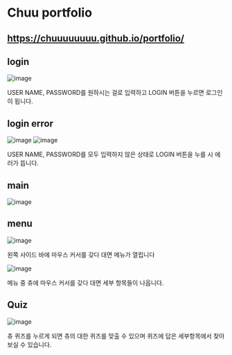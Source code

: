 # Chuu portfolio
## https://chuuuuuuuu.github.io/portfolio/
## login
![image](https://user-images.githubusercontent.com/90454869/135754825-d9128ac0-efe0-43a4-bf79-5fd9910f1e36.png)

USER NAME, PASSWORD를 원하시는 걸로 입력하고 LOGIN 버튼을 누르면 로그인이 됩니다.
## login error
![image](https://user-images.githubusercontent.com/90454869/135755198-cbf88604-a49f-4602-8bd6-ff22e4a1dcc4.png)
![image](https://user-images.githubusercontent.com/90454869/135755346-14e43ed7-2a7a-4351-9cd0-d22ba39d1ef2.png)

USER NAME, PASSWORD를 모두 입력하지 않은 상태로 LOGIN 버튼을 누를 시 에러가 뜹니다. 
## main
![image](https://user-images.githubusercontent.com/90454869/135756251-c4980a17-84b8-4ea7-b556-b9ff9261fe46.png)
## menu
![image](https://user-images.githubusercontent.com/90454869/135756396-e7ee1890-f31b-4025-8111-2d5b207af04e.png)

왼쪽 사이드 바에 마우스 커서를 갖다 대면 메뉴가 열립니다

![image](https://user-images.githubusercontent.com/90454869/135756647-21e5afeb-b875-4169-a203-38793159ecc2.png)

메뉴 중 츄에 마우스 커서를 갖다 대면 세부 항목들이 나옵니다.
## Quiz
![image](https://user-images.githubusercontent.com/90454869/135756736-baad9c19-a25c-4913-a766-7532fabd235d.png)

츄 퀴즈를 누르게 되면 츄의 대한 퀴즈를 맞출 수 있으며 퀴즈에 답은 세부항목에서 찾아보실 수 있습니다.









